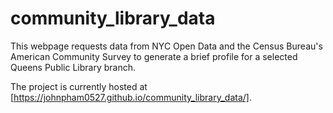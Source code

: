 # community_library_data
This webpage requests data from NYC Open Data and the Census Bureau's American Community Survey to generate a brief profile for a selected Queens Public Library branch.

The project is currently hosted at [https://johnpham0527.github.io/community_library_data/].